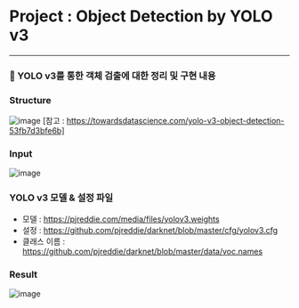 # Project : Object Detection by YOLO v3
___
### 📣 YOLO v3를 통한 객체 검출에 대한 정리 및 구현 내용
### Structure
![image](https://user-images.githubusercontent.com/88880041/147713417-833689d6-94bd-452f-921f-4a899226e246.png)
[참고 : https://towardsdatascience.com/yolo-v3-object-detection-53fb7d3bfe6b]
### Input
![image](https://user-images.githubusercontent.com/88880041/147713444-89e5e2d6-91aa-4e86-a426-709b624ac972.png)
### YOLO v3 모델 & 설정 파일
- 모델 : https://pjreddie.com/media/files/yolov3.weights
- 설정 : https://github.com/pjreddie/darknet/blob/master/cfg/yolov3.cfg
- 클래스 이름 : https://github.com/pjreddie/darknet/blob/master/data/voc.names

### Result
![image](https://user-images.githubusercontent.com/88880041/147713454-d79e6be2-a9a4-4c6f-b9a6-536cdc268a33.png)



